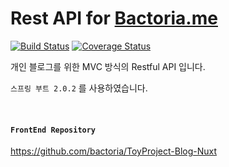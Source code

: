 # Rest API for [Bactoria.me](https://bactoria.me)

[![Build Status](https://travis-ci.org/bactoria/Project-Blog-REST.svg?branch=master)](https://travis-ci.org/bactoria/Project-Blog-REST)
[![Coverage Status](https://coveralls.io/repos/github/bactoria/Project-Blog-REST/badge.svg)](https://coveralls.io/github/bactoria/Project-Blog-REST)

개인 블로그를 위한 MVC 방식의 Restful API 입니다.

`스프링 부트 2.0.2` 를 사용하였습니다.

&nbsp;
&nbsp;

#### `FrontEnd Repository`

https://github.com/bactoria/ToyProject-Blog-Nuxt
